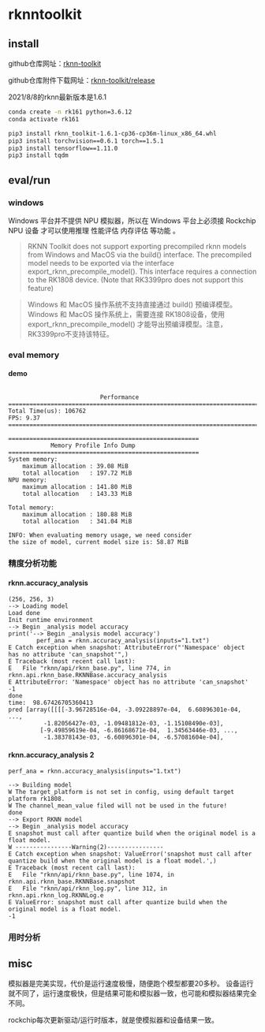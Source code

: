 # rknntoolkit

## install



github仓库网址：[rknn-toolkit](https://github.com/rockchip-linux/rknn-toolkit)

github仓库附件下载网址：[rknn-toolkit/release](https://github.com/rockchip-linux/rknn-toolkit/releases) 

2021/8/8的rknn最新版本是1.6.1

``` bash
conda create -n rk161 python=3.6.12
conda activate rk161

pip3 install rknn_toolkit-1.6.1-cp36-cp36m-linux_x86_64.whl
pip3 install torchvision==0.6.1 torch==1.5.1
pip3 install tensorflow==1.11.0
pip3 install tqdm

```

## eval/run
### windows 

Windows 平台并不提供 NPU 模拟器，所以在 Windows 平台上必须接 Rockchip NPU 设备
才可以使用推理 性能评估 内存评估 等功能 。

> RKNN Toolkit does not support exporting precompiled rknn models from Windows and MacOS via the build() interface. The precompiled model needs to be exported via the interface export_rknn_precompile_model(). This interface requires a connection to the RK1808 device. (Note that RK3399pro does not support this feature)

> Windows 和 MacOS 操作系统不支持直接通过 build() 预编译模型。
> Windows 和 MacOS 操作系统上，需要连接 RK1808设备，使用 export_rknn_precompile_model() 才能导出预编译模型。注意，RK3399pro不支持该特征。



### eval memory

#### demo
```

                          Performance
========================================================================
Total Time(us): 106762
FPS: 9.37
========================================================================

======================================================
            Memory Profile Info Dump
======================================================
System memory:
    maximum allocation : 39.08 MiB
    total allocation   : 197.72 MiB
NPU memory:
    maximum allocation : 141.80 MiB
    total allocation   : 143.33 MiB

Total memory:
    maximum allocation : 180.88 MiB
    total allocation   : 341.04 MiB

INFO: When evaluating memory usage, we need consider
the size of model, current model size is: 58.87 MiB
```

### 精度分析功能



#### rknn.accuracy_analysis

```
(256, 256, 3)
--> Loading model
Load done
Init runtime environment
--> Begin _analysis model accuracy
print('--> Begin _analysis model accuracy')
        perf_ana = rknn.accuracy_analysis(inputs="1.txt")
E Catch exception when snapshot: AttributeError("'Namespace' object has no attribute 'can_snapshot'",)
E Traceback (most recent call last):
E   File "rknn/api/rknn_base.py", line 774, in rknn.api.rknn_base.RKNNBase.accuracy_analysis
E AttributeError: 'Namespace' object has no attribute 'can_snapshot'
-1
done
time:  98.67426705360413
pred [array([[[[-3.96728516e-04, -3.09228897e-04,  6.60896301e-04, ...,
          -1.82056427e-03, -1.09481812e-03, -1.15108490e-03],
         [-9.49859619e-04, -6.86168671e-04,  1.34563446e-03, ...,
          -1.38378143e-03, -6.60896301e-04, -6.57081604e-04],
```


#### rknn.accuracy_analysis 2
```
perf_ana = rknn.accuracy_analysis(inputs="1.txt")

--> Building model
W The target_platform is not set in config, using default target platform rk1808.
W The channel_mean_value filed will not be used in the future!
done
--> Export RKNN model
--> Begin _analysis model accuracy
E snapshot must call after quantize build when the original model is a float model.
W ----------------Warning(2)----------------
E Catch exception when snapshot: ValueError('snapshot must call after quantize build when the original model is a float model.',)
E Traceback (most recent call last):
E   File "rknn/api/rknn_base.py", line 1074, in rknn.api.rknn_base.RKNNBase.snapshot
E   File "rknn/api/rknn_log.py", line 312, in rknn.api.rknn_log.RKNNLog.e
E ValueError: snapshot must call after quantize build when the original model is a float model.
-1
```

### 用时分析

## misc

模拟器是完美实现，代价是运行速度极慢，随便跑个模型都要20多秒。
设备运行就不同了，运行速度极快，但是结果可能和模拟器一致，也可能和模拟器结果完全不同。

rockchip每次更新驱动/运行时版本，就是使模拟器和设备结果一致。
